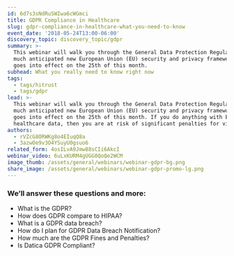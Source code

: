 ```yaml
---
id: 6d7s3sNdRuSWIwa6cWGmci
title: GDPR Compliance in Healthcare
slug: gdpr-compliance-in-healthcare-what-you-need-to-know
event_date: '2018-05-24T13:00-06:00'
discovery_topic: discovery_topic/gdpr
summary: >-
  This webinar will walk you through the General Data Protection Regulation, the
  much anticipated new European Union (EU) security and privacy framework that
  goes into effect on the 25th of this month.
subhead: What you really need to know right now
tags:
  - tags/hitrust
  - tags/gdpr
lead: >-
  This webinar will walk you through the General Data Protection Regulation, the
  much anticipated new European Union (EU) security and privacy framework that
  goes into effect on the 25th of this month. If you do anything with EU citizen
  healthcare data, then you are at risk of significant penalties for violations.
authors:
  - rVZcG8ORWKg8o4EIuqQ8a
  - 3azwOe9v3O4YSuyU0gsuo6
related_form: 4osILvA9Jmw88sCIi6AkcI
webinar_video: 6uLxKURM4gUGG0QoQe2WCM
image_thumb: /assets/general/webinars/webinar-gdpr-bg.png
share_image: /assets/general/webinars/webinar-gdpr-promo-lg.png
---
```

### We’ll answer these questions and more:

- What is the GDPR?
- How does GDPR compare to HIPAA?
- What is a GDPR data breach?
- How do I plan for GDPR Data Breach Notification?
- How much are the GDPR Fines and Penalties?
- Is Datica GDPR Compliant?
  